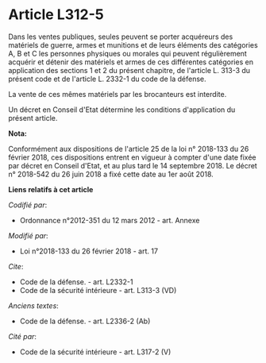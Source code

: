 # Article L312-5

Dans les ventes publiques, seules peuvent se porter acquéreurs des matériels de guerre, armes et munitions et de leurs
éléments des catégories A, B et C les personnes physiques ou morales qui peuvent régulièrement acquérir et détenir des
matériels et armes de ces différentes catégories en application des sections 1 et 2 du présent chapitre, de l'article L.
313-3 du présent code et de l'article L. 2332-1 du code de la défense.

La vente de ces mêmes matériels par les brocanteurs est interdite.

Un décret en Conseil d'Etat détermine les conditions d'application du présent article.

**Nota:**

Conformément aux dispositions de l'article 25 de la loi n° 2018-133 du 26 février 2018, ces dispositions entrent en vigueur à
compter d'une date fixée par décret en Conseil d'Etat, et au plus tard le 14 septembre 2018. Le décret n° 2018-542 du 26 juin
2018 a fixé cette date au 1er août 2018.

**Liens relatifs à cet article**

_Codifié par_:

  - Ordonnance n°2012-351 du 12 mars 2012 - art. Annexe

_Modifié par_:

  - Loi n°2018-133 du 26 février 2018 - art. 17

_Cite_:

  - Code de la défense. - art. L2332-1
  - Code de la sécurité intérieure - art. L313-3 (VD)

_Anciens textes_:

  - Code de la défense. - art. L2336-2 (Ab)

_Cité par_:

  - Code de la sécurité intérieure - art. L317-2 (V)
